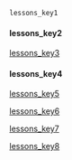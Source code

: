 ```ngMeta
lessons_key1
```
 
#### lessons_key2
[lessons_key3](https://www.youtube.com/watch?v=ZHgyNZ0pGPc)



#### lessons_key4
[lessons_key5](https://www.youtube.com/watch?v=uJKy4Jp-84w)




[lessons_key6](https://docs.google.com/presentation/d/1sjVwBhlkIudcKKPEEF09Kiw82FRZbtcjcQfXfTFSfFA/edit#slide=id.p)


[lessons_key7](https://docs.google.com/presentation/d/1gTWSspgNILJpfZzoBwBy6v0YI7GxNQezlwg5NG8AI5c/edit#slide=id.p)


[lessons_key8](https://docs.google.com/presentation/d/1UBrqZ4DNvdAHJgaOPmMi9FvQCn4QAIBtPtuM4-DSWU4/edit#slide=id.p)
